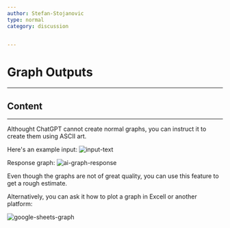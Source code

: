 ```yaml
---
author: Stefan-Stojanovic
type: normal
category: discussion
 

---
```


# Graph Outputs

---

## Content

---

Althought ChatGPT cannot create normal graphs, you can instruct it to create them using ASCII art.

Here's an example input:
![input-text](https://img.enkipro.com/e3e5c9057594e7507b73ce99c99cd6ac.png)

Response graph:
![ai-graph-response](https://img.enkipro.com/cd34b77397f8aeced230437ed3764a19.png)

Even though the graphs are not of great quality, you can use this feature to get a rough estimate.

Alternatively, you can ask it how to plot a graph in Excell or another platform:

![google-sheets-graph](https://img.enkipro.com/b9370bbdddb3031be6bd0216b93c2912.png)